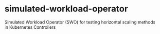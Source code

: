 # simulated-workload-operator
Simulated Workload Operator (SWO) for testing horizontal scaling methods in Kubernetes Controllers
